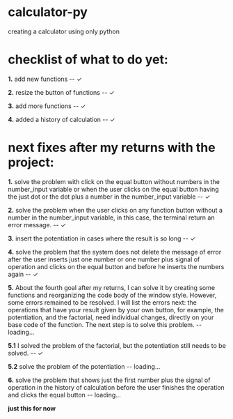 # calculator-py
creating a calculator using only python


# checklist of what to do yet:
**1.** add new functions -- ✓

**2.** resize the button of functions -- ✓

**3.** add more functions -- ✓

**4.** added a history of calculation -- ✓

# next fixes after my returns with the project:

**1.** solve the problem with click on the equal button without numbers in the number_input variable or when the user clicks on the equal button having the just dot or the dot plus a number in the number_input variable -- ✓

**2.** solve the problem when the user clicks on any function button without a number in the number_input variable, in this case, the terminal return an error message. -- ✓

**3.** insert the potentiation in cases where the result is so long -- ✓

**4.** solve the problem that the system does not delete the message of error after the user inserts just one number or one number plus signal of operation and clicks on the equal button and before he inserts the numbers again -- ✓

**5.** About the fourth goal after my returns, I can solve it by creating some functions and reorganizing the code body of the window style. However, some errors remained to be resolved. I will list the errors next: the operations that have your result given by your own button, for example, the potentiation, and the factorial, need individual changes, directly on your base code of the function. The next step is to solve this problem. -- loading... 

**5.1** I solved the problem of the factorial, but the potentiation still needs to be solved. -- ✓

**5.2** solve the problem of the potentiation -- loading...

**6.** solve the problem that shows just the first number plus the signal of operation in the history of calculation before the user finishes the operation and clicks the equal button -- loading...

**just this for now**
